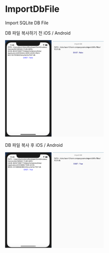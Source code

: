 # ImportDbFile
Import SQLite DB File

DB 파일 복사하기 전
iOS / Android

<div>
<img src="https://github.com/kei-soft/ImportDbFile/blob/master/ios1.PNG" width="30%"></img>
<img src="https://github.com/kei-soft/ImportDbFile/blob/master/android1.jpg" width="33%"></img>
</div>


DB 파일 복사 후
iOS / Android

<div>
<img src="https://github.com/kei-soft/ImportDbFile/blob/master/ios2.PNG" width="30%"></img>
<img src="https://github.com/kei-soft/ImportDbFile/blob/master/android2.jpg" width="33%"></img>
</div>
